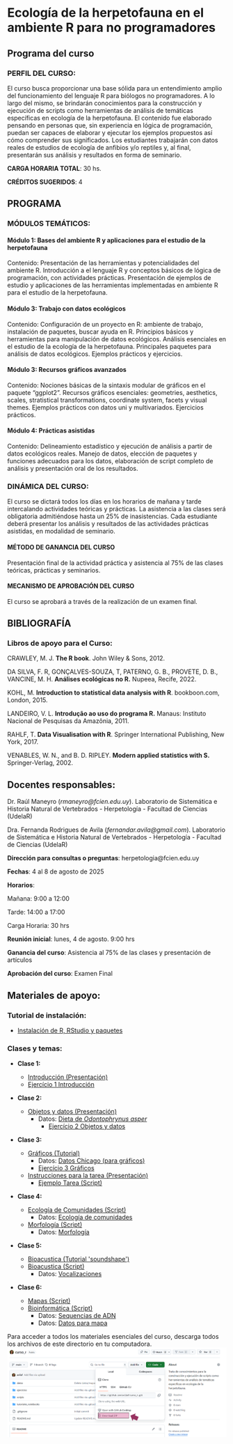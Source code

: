 # Ecología de la herpetofauna en el ambiente R para no programadores

## **Programa del curso**

### **PERFIL DEL CURSO**: 

El curso busca proporcionar una base sólida para un entendimiento amplio del
funcionamiento del lenguaje R para biólogos no programadores. A lo largo del
mismo, se brindarán conocimientos para la construcción y ejecución de scripts
como herramientas de análisis de temáticas específicas en ecología de la
herpetofauna. El contenido fue elaborado pensando en personas que, sin
experiencia en lógica de programación, puedan ser capaces de elaborar y ejecutar
los ejemplos propuestos así cómo comprender sus significados. Los estudiantes
trabajarán con datos reales de estudios de ecología de anfibios y/o reptiles y,
al final, presentarán sus análisis y resultados en forma de seminario.

**CARGA HORARIA TOTAL**: 30 hs.

**CRÉDITOS SUGERIDOS**: 4

## **PROGRAMA**

### **MÓDULOS TEMÁTICOS:**

#### **Módulo 1: Bases del ambiente R y aplicaciones para el estudio de la herpetofauna**

Contenido: Presentación de las herramientas y potencialidades del
ambiente R. Introducción a el lenguaje R y conceptos básicos de lógica de
programación, con actividades prácticas. Presentación de ejemplos de estudio y
aplicaciones de las herramientas implementadas en ambiente R para el estudio de
la herpetofauna.

#### **Módulo 3: Trabajo con datos ecológicos**

Contenido: Configuración de un proyecto en R: ambiente de trabajo,
instalación de paquetes, buscar ayuda en R. Principios básicos y herramientas
para manipulación de datos ecológicos. Análisis esenciales en el estudio de la
ecología de la herpetofauna. Principales paquetes para análisis de datos
ecológicos. Ejemplos prácticos y ejercicios.

#### **Módulo 3: Recursos gráficos avanzados** 

Contenido: Nociones básicas de la sintaxis modular de gráficos en
el paquete “ggplot2”. Recursos gráficos esenciales: geometries, aesthetics,
scales, stratistical transformations, coordinate system, facets y visual themes.
Ejemplos prácticos con datos uni y multivariados. Ejercicios prácticos.

#### **Módulo 4: Prácticas asistidas**

Contenido: Delineamiento estadístico y ejecución de análisis a
partir de datos ecológicos reales. Manejo de datos, elección de paquetes y
funciones adecuados para los datos, elaboración de script completo de análisis y
presentación oral de los resultados.

### **DINÁMICA DEL CURSO:**

El curso se dictará todos los días en los horarios de mañana y tarde
intercalando actividades teóricas y prácticas. La asistencia a las clases será
obligatoria admitiéndose hasta un 25% de inasistencias. Cada estudiante deberá
presentar los análisis y resultados de las actividades prácticas asistidas, en
modalidad de seminario.

#### **MÉTODO DE GANANCIA DEL CURSO**

Presentación final de la actividad práctica y asistencia al 75% de las clases
teóricas, prácticas y seminarios.

#### **MECANISMO DE APROBACIÓN DEL CURSO** 

El curso se aprobará a través de la realización de un examen final.

## **BIBLIOGRAFÍA** 

### **Libros de apoyo para el Curso:**

CRAWLEY, M. J. **The R book**. John Wiley & Sons, 2012.

DA SILVA, F. R, GONÇALVES-SOUZA, T, PATERNO, G. B., PROVETE, D. B., VANCINE, M.
H. **Análises ecológicas no R.** Nupeea, Recife, 2022.

KOHL, M. **Introduction to statistical data analysis with R**. bookboon.com,
London, 2015.

LANDEIRO, V. L. **Introdução ao uso do programa R.** Manaus: Instituto Nacional
de Pesquisas da Amazônia, 2011.

RAHLF, T. **Data Visualisation with R**. Springer International Publishing, New
York, 2017.

VENABLES, W. N., and B. D. RIPLEY. **Modern applied statistics with S.**
Springer-Verlag, 2002. 

## **Docentes responsables**: 

Dr. Raúl Maneyro (*rmaneyro\@fcien.edu.uy*). Laboratorio de Sistemática e
Historia Natural de Vertebrados - Herpetología - Facultad de Ciencias (UdelaR)

Dra. Fernanda Rodrigues de Avila (*fernandar.avila\@gmail.com*). Laboratorio de
Sistemática e Historia Natural de Vertebrados - Herpetología - Facultad de
Ciencias (UdelaR)

**Dirección para consultas o preguntas**:
herpetologia\@fcien.edu.uy

**Fechas**: 4 al 8 de agosto de 2025

**Horarios**:

Mañana: 9:00 a 12:00

Tarde: 14:00 a 17:00

Carga Horaria: 30 hrs

**Reunión inicial**: lunes, 4 de agosto. 9:00 hrs

**Ganancia del curso**: Asistencia al 75% de las clases y
presentación de artículos

**Aprobación del curso**: Examen Final


## **Materiales de apoyo:**

### **Tutorial de instalación:**
- [Instalación de R, RStudio y paquetes](https://avilaf.github.io/00_instalacion.html)

### **Clases y temas:**
  
- **Clase 1:**
  -  [Introducción (Presentación)](https://avilaf.github.io/00_slides/curso_r_slides_clase_1.html)
    -  [Ejercício 1 Introducción](ejercicios/ejercicio_1.Rmd)
    
- **Clase 2:**
  - [Objetos y datos (Presentación)](https://avilaf.github.io/00_slides/curso_r_slides_clase_2.html)
    - Datos: [Dieta de *Odontophrynus asper*](datos/dados_odonto.csv)
      - [Ejercício 2 Objetos y datos](ejercicios/ejercicio_2.Rmd)
      
- **Clase 3:**
  - [Gráficos (Tutorial)](https://avilaf.github.io/03_graficos_pt1.html)
    - Datos: [Datos Chicago (para gráficos)](datos/chicago-nmmaps-custom.csv)
    - [Ejercício 3 Gráficos](ejercicios/ejercicio_3.Rmd)
  - [Instrucciones para la tarea (Presentación)](https://avilaf.github.io/00_slides/curso_r_slides_tarea.html)
    - [Ejemplo Tarea (Script)](scripts/ejemplo_tarea.R)
    
- **Clase 4:**
  - [Ecología de Comunidades (Script)](scripts/diversidad_beta.R)
    - Datos: [Ecología de comunidades](datos/dados_beta.csv)
  - [Morfología (Script)](scripts/morfo.R)
    - Datos: [Morfología](datos/dados_morfo.csv)
      
- **Clase 5:**
  - [Bioacustica (Tutorial 'soundshape')](https://avilaf.github.io/sound_shape.html)
  - [Bioacustica (Script)](scripts/bioacustica_soundshape_ejemplo_boana.R)
    - Datos: [Vocalizaciones](datos/vocalizaciones)
      
- **Clase 6:**
  - [Mapas (Script)](scripts/primeros_mapas.R)
  - [Bioinformática (Script)](scripts/bioinfo.R)
    - Datos: [Sequencias de ADN](datos/sequence_boana.fa)
    - Datos: [Datos para mapa](datos/dados_boana.csv)



Para acceder a todos los materiales esenciales del curso, descarga todos los archivos de este directorio en tu computadora.
![<Haz clic en el botón 'Code' y después en 'Download ZIP'>](<download.PNG>)






